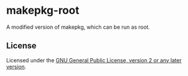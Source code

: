 # makepkg-root
A modified version of makepkg, which can be run as root.

## License
Licensed under the [GNU General Public License, version 2 or any later version](https://www.gnu.org/licenses/old-licenses/gpl-2.0.html).
